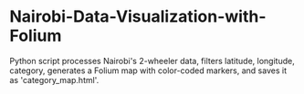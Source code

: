 # Nairobi-Data-Visualization-with-Folium
Python script processes Nairobi's 2-wheeler data, filters latitude, longitude, category, generates a Folium map with color-coded markers, and saves it as 'category_map.html'.
